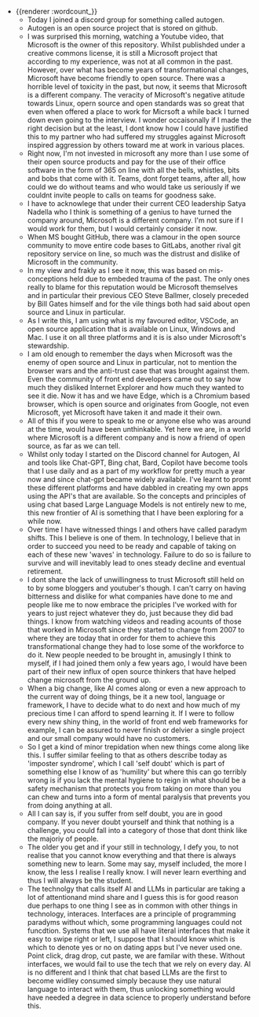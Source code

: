 - {{renderer :wordcount_}}
	- Today I joined a discord group for something called autogen.
	- Autogen is an open source project that is stored on github.
	- I was surprised this morning, watching a Youtube video, that Microsoft is the owner of this repository. Whilst publishded under a creative commons license, it is still a Microsoft project that according to my experience, was not at all common in the past. However, over what has become years of transformational changes, Microsoft have become friendly to open source. There was a horrible level of toxicity in the past, but now, it seems that Microsoft is a different company. The veracity of Microsoft's negative atitude towards Linux, opern source and open standards was so great that even when offered a place to work for Micrsoft a while back I turned down even going to the interview. I wonder occaisonally if I made the right decision but at the least, I dont know how I could have justified this to my partner who had suffered my struggles against Microsoft inspired aggression by others toward me at work in various places. 
	- Right now, I'm not invested in microsoft any more than I use some of their open source products and pay for the use of their office software in the form of 365 on line with all the bells, whistles, bits and bobs that come with it. Teams, dont forget teams, after all, how could we do without teams and who would take us seriously if we couldnt invite people to calls on teams for goodness sake.
	- I have to acknowlege that under their current CEO leadership Satya Nadella who I think is something of a genius to have turned the company around, Microsoft is a different company. I'm not sure if I would work for them, but I would certainly consider it now.
	- When MS bought GitHub, there was a clamour in the open source community to move entire code bases to GitLabs, another rival git repository service on line, so much was the distrust and dislike of Microsoft in the community. 
	- In my view and frakly as I see it now, this was based on mis-conceptions held due to embeded trauma of the past. The only ones really to blame for this reputation would be Microsoft themselves and in particular their previous CEO Steve Ballmer, closely preceded by Bill Gates himself and for the vile things both had said about open source and Linux in particular.
	- As I write this, I am using what is my favoured editor, VSCode, an open source application that is available on Linux, Windows and Mac. I use it on all three platforms and it is is also under Microsoft's stewardship. 
	- I am old enough to remember the days when Microsoft was the enemy of open source and Linux in particular, not to mention the browser wars and the anti-trust case that was brought against them. Even the community of front end developers came out to say how much they disliked Internet Explorer and how much they wanted to see it die. Now it has and we have Edge, which is a Chromium based browser, which is open source and originates from Google, not even Microsoft, yet Microsoft have taken it and made it their own.
	- All of this if you were to speak to me or anyone else who was around at the time, would have been unthinkable. Yet here we are, in a world where Microsoft is a different company and is now a friend of open source, as far as we can tell.
	- Whilst only today I started on the Discord channel for Autogen, AI and tools like Chat-GPT, Bing chat, Bard, Copilot have become tools that I use daily and as a part of my workflow for pretty much a year now and since chat-gpt became widely available. I've learnt to promt these different platforms and have dabbled in creating my own apps using the API's that are available. So the concepts and principles of using chat based Large Language Models is not entirely new to me, this new frontier of AI is something that I have been exploring for a while now.
	- Over time I have witnessed things I and others have called paradym shifts. This I believe is one of them. In technology, I believe that in order to succeed you need to be ready and capable of taking on each of these new 'waves' in technology. Failure to do so is failure to survive and will inevitably lead to ones steady decline and eventual retirement.
	- I dont share the lack of unwillingness to trust Microsoft still held on to by some bloggers and youtuber's though. I can't carry on having bitterness and dislike for what companies have done to me and people like me to now embrace the priciples I've worked with for years to just reject whatever they do, just because they did bad things. I know from watching videos and reading acounts of those that worked in Microsoft since they started to change from 2007 to where they are today that in order for them to achieve this transformational change they had to lose some of the workforce to do it. New people needed to be brought in, amusingly I think to myself, if I had joined them only a few years ago, I would have been part of their new influx of open source thinkers that have helped change microsoft from the ground up.
	- When a big change, like AI comes along or even a new approach to the current way of doing things, be it a new tool, language or framework, I have to decide what to do next and how much of my precious time I can afford to spend learning it. If I were to follow every new shiny thing, in the world of front end web frameworks for example, I can be assured to never finish or delvier a single project and our small company would have no customers.
	- So I get a kind of minor trepidation when new things come along like this. I suffer similar feeling to that as others describe today as 'imposter syndrome', which I call 'self doubt' which is part of something else I know of as 'humility' but where this can go terribly wrong is if you lack the mental hygiene to reign in what should be a safety mechanism that protects you from taking on more than you can chew and turns into a form of mental paralysis that prevents you from doing anything at all.
	- All I can say is, if you suffer from self doubt, you are in good company. If you never doubt yourself and think that nothing is a challenge, you could fall into a category of those that dont think like the majoriy of people. 
	- The older you get and if your still in technology, I defy you, to not realise that you cannot know everything and that there is always something new to learn. Some may say, myself included, the more I know, the less I realise I really know. I will never learn everthing and thus I will always be the student. 
	- The technolgy that calls itself AI and LLMs in particular are taking a lot of attentionand mind share and I guess this is for good reason due perhaps to one thing I see as in common with other things in technology, interaces. Interfaces are a principle of programming paradyms without which, some programming languages could not funcdtion. Systems that we use all have literal interfaces that make it easy to swipe right or left, I suppose that I should know which is which to denote yes or no on dating apps but I've never used one. Point click, drag drop, cut paste, we are familar with these. Without interfaces, we would fail to use the tech that we rely on every day. AI is no different and I think that chat based LLMs are the first to become widlley consumed simply because they use natural language to interact with them, thus unlocking something would have needed a degree in data science to properly understand before this.